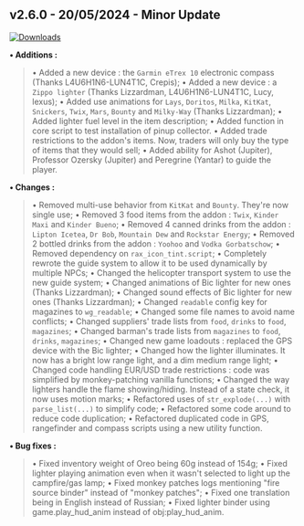 ## **v2.6.0 - 20/05/2024 - Minor Update**

[![Downloads](https://img.shields.io/github/downloads/nltp-ashes/Western-Goods/v2.6.0/total?label=Downloads)]()

**• Additions :**
> • Added a new device : the `Garmin eTrex 10` electronic compass (Thanks L4U6H1N6-LUN4T1C, Crepis);
> • Added a new device : a `Zippo lighter` (Thanks Lizzardman, L4U6H1N6-LUN4T1C, Lucy, lexus);
> • Added use animations for `Lays`, `Doritos`, `Milka`, `KitKat`, `Snickers`, `Twix`, `Mars`, `Bounty` and `Milky-Way` (Thanks Lizzardman);
> • Added lighter fuel level in the item description;
> • Added function in core script to test installation of pinup collector.
> • Added trade restrictions to the addon's items. Now, traders will only buy the type of items that they would sell;
> • Added ability for Ashot (Jupiter), Professor Ozersky (Jupiter) and Peregrine (Yantar) to guide the player.

**• Changes :**
> • Removed multi-use behavior from `KitKat` and `Bounty`. They're now single use;
> • Removed 3 food items from the addon : `Twix`, `Kinder Maxi` and `Kinder Bueno`;
> • Removed 4 canned drinks from the addon : `Lipton Icetea`, `Dr Bob`, `Mountain Dew` and `Rockstar Energy`;
> • Removed 2 bottled drinks from the addon : `Yoohoo` and `Vodka Gorbatschow`;
> • Removed dependency on `rax_icon_tint.script`;
> • Completely rewrote the guide system to allow it to be used dynamically by multiple NPCs;
> • Changed the helicopter transport system to use the new guide system;
> • Changed animations of Bic lighter for new ones (Thanks Lizzardman);
> • Changed sound effects of Bic lighter for new ones (Thanks Lizzardman);
> • Changed `readable` config key for magazines to `wg_readable`;
> • Changed some file names to avoid name conflicts;
> • Changed suppliers' trade lists from `food`, `drinks` to `food`, `magazines`;
> • Changed barman's trade lists from `magazines` to `food`, `drinks`, `magazines`;
> • Changed new game loadouts : replaced the GPS device with the Bic lighter;
> • Changed how the lighter illuminates. It now has a bright low range light, and a dim medium range light;
> • Changed code handling EUR/USD trade restrictions : code was simplified by monkey-patching vanilla functions;
> • Changed the way lighters handle the flame showing/hiding. Instead of a state check, it now uses motion marks;
> • Refactored uses of `str_explode(...)` with `parse_list(...)` to simplify code;
> • Refactored some code around to reduce code duplication;
> • Refactored duplicated code in GPS, rangefinder and compass scripts using a new utility function.

**• Bug fixes :**
> • Fixed inventory weight of Oreo being 60g instead of 154g;
> • Fixed lighter playing animation even when it wasn't selected to light up the campfire/gas lamp;
> • Fixed monkey patches logs mentioning "fire source binder" instead of "monkey patches";
> • Fixed one translation being in English instead of Russian;
> • Fixed lighter binder using game.play_hud_anim instead of obj:play_hud_anim.